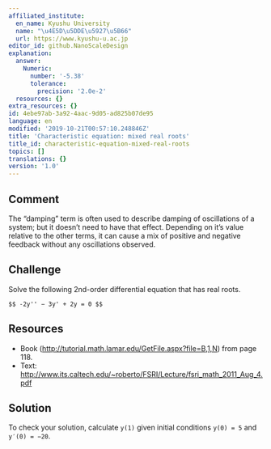 ```yaml
---
affiliated_institute:
  en_name: Kyushu University
  name: "\u4E5D\u5DDE\u5927\u5B66"
  url: https://www.kyushu-u.ac.jp
editor_id: github.NanoScaleDesign
explanation:
  answer:
    Numeric:
      number: '-5.38'
      tolerance:
        precision: '2.0e-2'
  resources: {}
extra_resources: {}
id: 4ebe97ab-3a92-4aac-9d05-ad825b07de95
language: en
modified: '2019-10-21T00:57:10.248846Z'
title: 'Characteristic equation: mixed real roots'
title_id: characteristic-equation-mixed-real-roots
topics: []
translations: {}
version: '1.0'
---
```


## Comment
The “damping” term is often used to describe damping of oscillations of a system; but it doesn’t need to have that effect. Depending on it’s value relative to the other terms, it can cause a mix of positive and negative feedback without any oscillations observed.

## Challenge

Solve the following 2nd-order differential equation that has real roots.

`$$ -2y'' − 3y' + 2y = 0 $$`

## Resources

- Book (http://tutorial.math.lamar.edu/GetFile.aspx?file=B,1,N) from page 118.
- Text: http://www.its.caltech.edu/~roberto/FSRI/Lecture/fsri_math_2011_Aug_4.pdf

## Solution

To check your solution, calculate `y(1)` given initial conditions `y(0) = 5` and `y′(0) = −20`.
